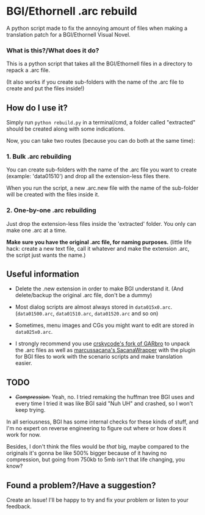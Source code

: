 # BGI/Ethornell .arc rebuild
A python script made to fix the annoying amount of files when making a translation patch for a BGI/Ethornell Visual Novel.
### What is this?/What does it do?
This is a python script that takes all the BGI/Ethornell files in a directory to repack a .arc file.

(It also works if you create sub-folders with the name of the .arc file to create and put the files inside!)

## How do I use it?
Simply run `python rebuild.py` in a terminal/cmd, a folder called "extracted" should be created along with some indications.

Now, you can take two routes (because you can do both at the same time):

### 1. Bulk .arc rebuilding
You can create sub-folders with the name of the .arc file you want to create (example: 'data01510') and drop all the extension-less files there.

When you run the script, a new .arc.new file with the name of the sub-folder will be created with the files inside it.

### 2. One-by-one .arc rebuilding
Just drop the extension-less files inside the 'extracted' folder. You only can make one .arc at a time.

__Make sure you have the original .arc file, for naming purposes.__ (little life hack: create a new text file, call it whatever and make the extension .arc, the script just wants the name.)

## Useful information
- Delete the .new extension in order to make BGI understand it. (And delete/backup the original .arc file, don't be a dummy)

- Most dialog scripts are almost always stored in `data015x0.arc`. (`data01500.arc`, `data01510.arc`, `data01520.arc` and so on)

- Sometimes, menu images and CGs you might want to edit are stored in `data025x0.arc`.

- I strongly recommend you use [crskycode's fork of GARbro](https://github.com/crskycode/GARbro) to unpack the .arc files as well as [marcussacana's SacanaWrapper](https://github.com/marcussacana/SacanaWrapper) with the plugin for BGI files to work with the scenario scripts and make translation easier.

## TODO
- ~~*Compression.*~~ Yeah, no. I tried remaking the huffman tree BGI uses and every time I tried it was like BGI said "Nuh UH" and crashed, so I won't keep trying.

In all seriousness, BGI has some internal checks for these kinds of stuff, and I'm no expert on reverse engineering to figure out where or how does it work for now.

Besides, I don't think the files would be *that* big, maybe compared to the originals it's gonna be like 500% bigger because of it having no compression, but going from 750kb to 5mb isn't that life changing, you know?

## Found a problem?/Have a suggestion?
Create an Issue! I'll be happy to try and fix your problem or listen to your feedback.
